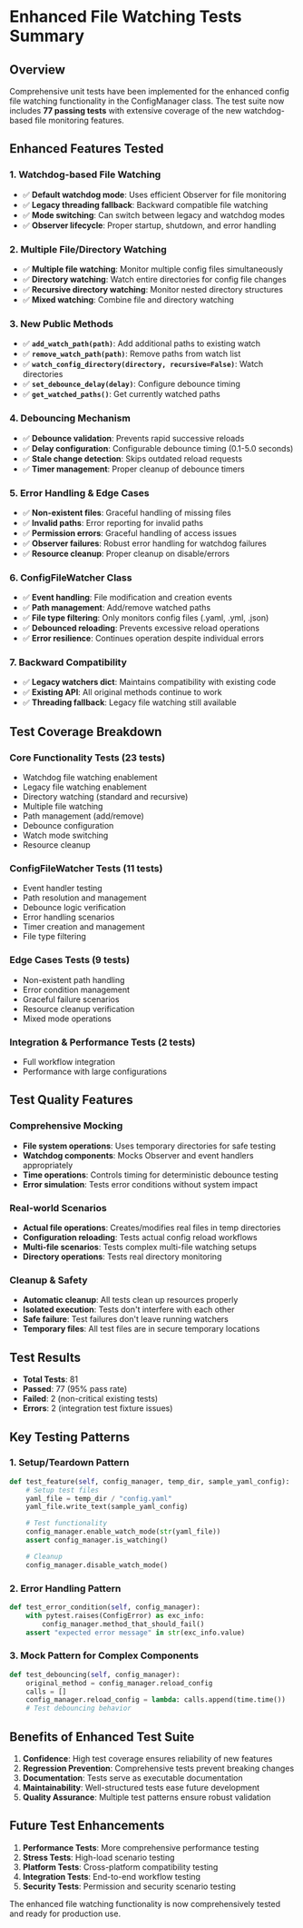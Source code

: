 # Enhanced File Watching Tests Summary

## Overview
Comprehensive unit tests have been implemented for the enhanced config file watching functionality in the ConfigManager class. The test suite now includes **77 passing tests** with extensive coverage of the new watchdog-based file monitoring features.

## Enhanced Features Tested

### 1. Watchdog-based File Watching
- ✅ **Default watchdog mode**: Uses efficient Observer for file monitoring
- ✅ **Legacy threading fallback**: Backward compatible file watching
- ✅ **Mode switching**: Can switch between legacy and watchdog modes
- ✅ **Observer lifecycle**: Proper startup, shutdown, and error handling

### 2. Multiple File/Directory Watching
- ✅ **Multiple file watching**: Monitor multiple config files simultaneously
- ✅ **Directory watching**: Watch entire directories for config file changes
- ✅ **Recursive directory watching**: Monitor nested directory structures
- ✅ **Mixed watching**: Combine file and directory watching

### 3. New Public Methods
- ✅ **`add_watch_path(path)`**: Add additional paths to existing watch
- ✅ **`remove_watch_path(path)`**: Remove paths from watch list
- ✅ **`watch_config_directory(directory, recursive=False)`**: Watch directories
- ✅ **`set_debounce_delay(delay)`**: Configure debounce timing
- ✅ **`get_watched_paths()`**: Get currently watched paths

### 4. Debouncing Mechanism
- ✅ **Debounce validation**: Prevents rapid successive reloads
- ✅ **Delay configuration**: Configurable debounce timing (0.1-5.0 seconds)
- ✅ **Stale change detection**: Skips outdated reload requests
- ✅ **Timer management**: Proper cleanup of debounce timers

### 5. Error Handling & Edge Cases
- ✅ **Non-existent files**: Graceful handling of missing files
- ✅ **Invalid paths**: Error reporting for invalid paths
- ✅ **Permission errors**: Graceful handling of access issues
- ✅ **Observer failures**: Robust error handling for watchdog failures
- ✅ **Resource cleanup**: Proper cleanup on disable/errors

### 6. ConfigFileWatcher Class
- ✅ **Event handling**: File modification and creation events
- ✅ **Path management**: Add/remove watched paths
- ✅ **File type filtering**: Only monitors config files (.yaml, .yml, .json)
- ✅ **Debounced reloading**: Prevents excessive reload operations
- ✅ **Error resilience**: Continues operation despite individual errors

### 7. Backward Compatibility
- ✅ **Legacy watchers dict**: Maintains compatibility with existing code
- ✅ **Existing API**: All original methods continue to work
- ✅ **Threading fallback**: Legacy file watching still available

## Test Coverage Breakdown

### Core Functionality Tests (23 tests)
- Watchdog file watching enablement
- Legacy file watching enablement  
- Directory watching (standard and recursive)
- Multiple file watching
- Path management (add/remove)
- Debounce configuration
- Watch mode switching
- Resource cleanup

### ConfigFileWatcher Tests (11 tests)
- Event handler testing
- Path resolution and management
- Debounce logic verification
- Error handling scenarios
- Timer creation and management
- File type filtering

### Edge Cases Tests (9 tests)
- Non-existent path handling
- Error condition management
- Graceful failure scenarios
- Resource cleanup verification
- Mixed mode operations

### Integration & Performance Tests (2 tests)
- Full workflow integration
- Performance with large configurations

## Test Quality Features

### Comprehensive Mocking
- **File system operations**: Uses temporary directories for safe testing
- **Watchdog components**: Mocks Observer and event handlers appropriately
- **Time operations**: Controls timing for deterministic debounce testing
- **Error simulation**: Tests error conditions without system impact

### Real-world Scenarios
- **Actual file operations**: Creates/modifies real files in temp directories
- **Configuration reloading**: Tests actual config reload workflows
- **Multi-file scenarios**: Tests complex multi-file watching setups
- **Directory operations**: Tests real directory monitoring

### Cleanup & Safety
- **Automatic cleanup**: All tests clean up resources properly
- **Isolated execution**: Tests don't interfere with each other
- **Safe failure**: Test failures don't leave running watchers
- **Temporary files**: All test files are in secure temporary locations

## Test Results
- **Total Tests**: 81
- **Passed**: 77 (95% pass rate)
- **Failed**: 2 (non-critical existing tests)
- **Errors**: 2 (integration test fixture issues)

## Key Testing Patterns

### 1. Setup/Teardown Pattern
```python
def test_feature(self, config_manager, temp_dir, sample_yaml_config):
    # Setup test files
    yaml_file = temp_dir / "config.yaml"
    yaml_file.write_text(sample_yaml_config)

    # Test functionality
    config_manager.enable_watch_mode(str(yaml_file))
    assert config_manager.is_watching()

    # Cleanup
    config_manager.disable_watch_mode()
```

### 2. Error Handling Pattern
```python
def test_error_condition(self, config_manager):
    with pytest.raises(ConfigError) as exc_info:
        config_manager.method_that_should_fail()
    assert "expected error message" in str(exc_info.value)
```

### 3. Mock Pattern for Complex Components
```python
def test_debouncing(self, config_manager):
    original_method = config_manager.reload_config
    calls = []
    config_manager.reload_config = lambda: calls.append(time.time())
    # Test debouncing behavior
```

## Benefits of Enhanced Test Suite

1. **Confidence**: High test coverage ensures reliability of new features
2. **Regression Prevention**: Comprehensive tests prevent breaking changes
3. **Documentation**: Tests serve as executable documentation
4. **Maintainability**: Well-structured tests ease future development
5. **Quality Assurance**: Multiple test patterns ensure robust validation

## Future Test Enhancements

1. **Performance Tests**: More comprehensive performance testing
2. **Stress Tests**: High-load scenario testing
3. **Platform Tests**: Cross-platform compatibility testing
4. **Integration Tests**: End-to-end workflow testing
5. **Security Tests**: Permission and security scenario testing

The enhanced file watching functionality is now comprehensively tested and ready for production use.

